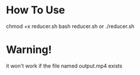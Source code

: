 # How To Use
chmod +x reducer.sh
bash reducer.sh or ./reducer.sh

# Warning!

it won't work if the file named output.mp4 exists
